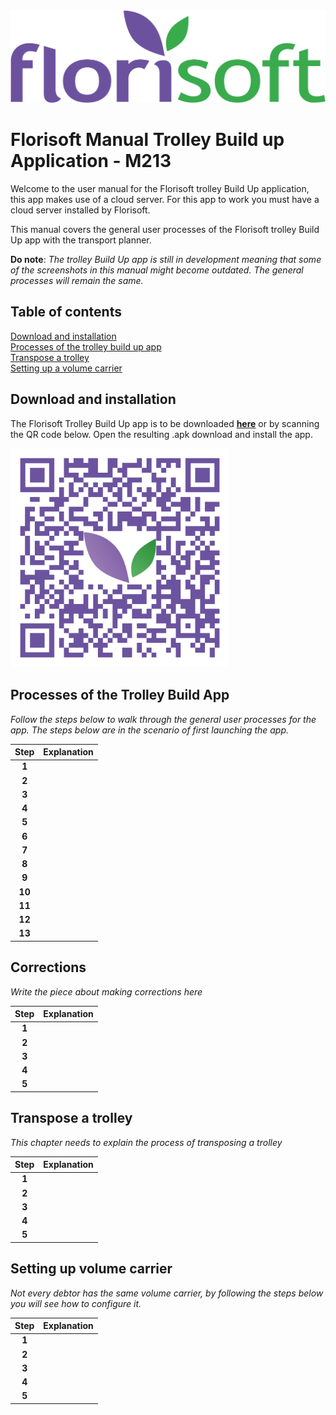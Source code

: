 <img src="../../fslogo.png" alt="Florisoft Corporate Logo">

# Florisoft Manual Trolley Build up Application - M213

Welcome to the user manual for the Florisoft trolley Build Up application, this app makes use of a cloud server. For this app to work you must have a cloud server installed by Florisoft.

This manual covers the general user processes of the Florisoft trolley Build Up app with the transport planner.

**Do note**: *The trolley Build Up app is still in development meaning that some of the screenshots in this manual might become outdated. The general processes will remain the same.*

## Table of contents

[Download and installation](#download-and-installation)  
[Processes of the trolley build up app](#processes-of-the-trolley-build-app)  
[Transpose a trolley](#transpose-a-trolley)  
[Setting up a volume carrier](#setting-up-volume-carrier)  

## Download and installation

The Florisoft Trolley Build Up app is to be downloaded **[here](https://app.florisoft.nl/Karopbouw)** or by scanning the QR code below. Open the resulting .apk download and install the app.

<img src="../Cloud App QR-codes/PNG images/Karopbouw App QR.png" width="350px">

## Processes of the Trolley Build App

*Follow the steps below to walk through the general user processes for the app. The steps below are in the scenario of first launching the app.*

|Step|Explanation|
|:-:|:--|
|**1**||
|**2**||
|**3**||
|**4**||
|**5**||
|**6**||
|**7**||
|**8**||
|**9**||
|**10**||
|**11**||
|**12**||
|**13**||

<!-- 

Hier hetzelfe als bij de Nederlandse vesie.

-->

## Corrections

*Write the piece about making corrections here*

|Step|Explanation|
|:-:|:--|
|**1**||
|**2**||
|**3**||
|**4**||
|**5**||

## Transpose a trolley

*This chapter needs to explain the process of transposing a trolley*

|Step|Explanation|
|:-:|:--|
|**1**||
|**2**||
|**3**||
|**4**||
|**5**||

## Setting up volume carrier

*Not every debtor has the same volume carrier, by following the steps below you will see how to configure it.*

|Step|Explanation|
|:-:|:--|
|**1**||
|**2**||
|**3**||
|**4**||
|**5**||


